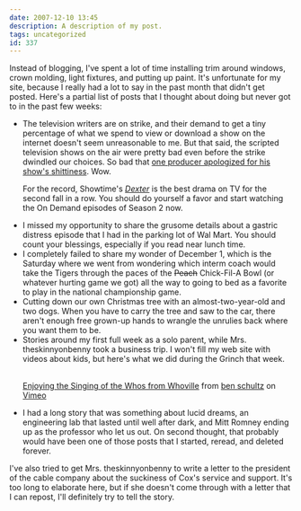 ```yaml
---
date: 2007-12-10 13:45
description: A description of my post.
tags: uncategorized
id: 337
---
```

Instead of blogging, I've spent a lot of time installing trim around windows, crown molding, light fixtures, and putting up paint.  It's unfortunate for my site, because I really had a lot to say in the past month that didn't get posted.  Here's a partial list of posts that I thought about doing but never got to in the past few weeks:
<!--more-->
<ul><li>The television writers are on strike, and their demand to get a tiny percentage of what we spend to view or download a show on the internet doesn't seem unreasonable to me.  But that said, the scripted television shows on the air were pretty bad even before the strike dwindled our choices.  So bad that <a href="http://www.ew.com/ew/article/0,,20158840,00.html" target="_blank">one producer apologized for his show's shittiness</a>.  Wow.  

For the record, Showtime's <a href="http://www.sho.com/site/dexter/home.do" target="_blank"><i>Dexter</i></a> is the best drama on TV for the second fall in a row.  You should do yourself a favor and start watching the On Demand episodes of Season 2 now.</li>

<li>I missed my opportunity to share the grusome details about a gastric distress episode that I had in the parking lot of Wal Mart.  You should count your blessings, especially if you read near lunch time.</li>

<li>I completely failed to share my wonder of December 1, which is the Saturday where we went from wondering which interm coach would take the Tigers through the paces of the <strike>Peach</strike> Chick-Fil-A Bowl (or whatever hurting game we got) all the way to going to bed as a favorite to play in the national championship game.</li>

<li>Cutting down our own Christmas tree with an almost-two-year-old and two dogs.  When you have to carry the tree and saw to the car, there aren't enough free grown-up hands to wrangle the unrulies back where you want them to be.</li>

<li>Stories around my first full week as a solo parent, while Mrs. theskinnyonbenny took a business trip.  I won't fill my web site with videos about kids, but here's what we did during the Grinch that week.

<object type="application/x-shockwave-flash" width="500" height="333" data="http://www.vimeo.com/moogaloop.swf?clip_id=407910&amp;server=www.vimeo.com&amp;fullscreen=1&amp;show_title=0&amp;show_byline=0&amp;show_portrait=0&amp;color=01AAEA">	<param name="quality" value="best" />	<param name="allowfullscreen" value="true" />	<param name="scale" value="showAll" />	<param name="movie" value="http://www.vimeo.com/moogaloop.swf?clip_id=407910&amp;server=www.vimeo.com&amp;fullscreen=1&amp;show_title=0&amp;show_byline=0&amp;show_portrait=0&amp;color=01AAEA" /></object><br /><span class="caption"><a href="http://www.vimeo.com/407910/l:embed_407910" >Enjoying the Singing of the Whos from Whoville</a> from <a href="http://www.vimeo.com/user244752/l:embed_407910" >ben schultz</a> on <a href="http://vimeo.com/l:embed_407910" >Vimeo</a></span>

</li>

<li>I had a long story that was something about lucid dreams, an engineering lab that lasted until well after dark, and Mitt Romney ending up as the professor who let us out.  On second thought, that probably would have been one of those posts that I started, reread, and deleted forever.</li></ul>

I've also tried to get Mrs. theskinnyonbenny to write a letter to the president of the cable company about the suckiness of Cox's service and support.  It's too long to elaborate here, but if she doesn't come through with a letter that I can repost, I'll definitely try to tell the story.

